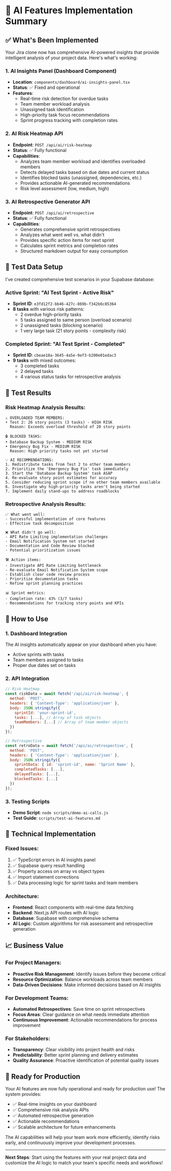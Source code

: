 # 🤖 AI Features Implementation Summary

## ✅ What's Been Implemented

Your Jira clone now has comprehensive AI-powered insights that provide intelligent analysis of your project data. Here's what's working:

### 1. AI Insights Panel (Dashboard Component)

- **Location**: `components/dashboard/ai-insights-panel.tsx`
- **Status**: ✅ Fixed and operational
- **Features**:
  - Real-time risk detection for overdue tasks
  - Team member workload analysis
  - Unassigned task identification
  - High-priority task focus recommendations
  - Sprint progress tracking with completion rates

### 2. AI Risk Heatmap API

- **Endpoint**: `POST /api/ai/risk-heatmap`
- **Status**: ✅ Fully functional
- **Capabilities**:
  - Analyzes team member workload and identifies overloaded members
  - Detects delayed tasks based on due dates and current status
  - Identifies blocked tasks (unassigned, dependencies, etc.)
  - Provides actionable AI-generated recommendations
  - Risk level assessment (low, medium, high)

### 3. AI Retrospective Generator API

- **Endpoint**: `POST /api/ai/retrospective`
- **Status**: ✅ Fully functional
- **Capabilities**:
  - Generates comprehensive sprint retrospectives
  - Analyzes what went well vs. what didn't
  - Provides specific action items for next sprint
  - Calculates sprint metrics and completion rates
  - Structured markdown output for easy consumption

## 🧪 Test Data Setup

I've created comprehensive test scenarios in your Supabase database:

### Active Sprint: "AI Test Sprint - Active Risk"

- **Sprint ID**: `e3fd12f2-bb46-427c-869b-f342b6c85364`
- **8 tasks** with various risk patterns:
  - 2 overdue high-priority tasks
  - 5 tasks assigned to same person (overload scenario)
  - 2 unassigned tasks (blocking scenario)
  - 1 very large task (21 story points - complexity risk)

### Completed Sprint: "AI Test Sprint - Completed"

- **Sprint ID**: `cbeae18a-3645-4a5e-9ef3-b200e01edac3`
- **9 tasks** with mixed outcomes:
  - 3 completed tasks
  - 2 delayed tasks
  - 4 various status tasks for retrospective analysis

## 🎯 Test Results

### Risk Heatmap Analysis Results:

```
⚠️ OVERLOADED TEAM MEMBERS:
• Test 2: 26 story points (3 tasks) - HIGH RISK
  Reason: Exceeds overload threshold of 20 story points

🔒 BLOCKED TASKS:
• Database Backup System - MEDIUM RISK
• Emergency Bug Fix - MEDIUM RISK
  Reason: High priority tasks not yet started

💡 AI RECOMMENDATIONS:
1. Redistribute tasks from Test 2 to other team members
2. Prioritize the 'Emergency Bug Fix' task immediately
3. Start the 'Database Backup System' task ASAP
4. Re-evaluate story point estimates for accuracy
5. Consider reducing sprint scope if no other team members available
6. Investigate why high-priority tasks aren't being started
7. Implement daily stand-ups to address roadblocks
```

### Retrospective Analysis Results:

```
✅ What went well:
- Successful implementation of core features
- Effective task decomposition

❌ What didn't go well:
- API Rate Limiting implementation challenges
- Email Notification System not started
- Documentation and Code Review blocked
- Potential prioritization issues

🛠 Action items:
- Investigate API Rate Limiting bottleneck
- Re-evaluate Email Notification System scope
- Establish clear code review process
- Prioritize documentation tasks
- Refine sprint planning practices

📊 Sprint metrics:
- Completion rate: 43% (3/7 tasks)
- Recommendations for tracking story points and KPIs
```

## 🚀 How to Use

### 1. Dashboard Integration

The AI insights automatically appear on your dashboard when you have:

- Active sprints with tasks
- Team members assigned to tasks
- Proper due dates set on tasks

### 2. API Integration

```javascript
// Risk Heatmap
const riskData = await fetch('/api/ai/risk-heatmap', {
  method: 'POST',
  headers: { 'Content-Type': 'application/json' },
  body: JSON.stringify({
    sprintId: 'your-sprint-id',
    tasks: [...], // Array of task objects
    teamMembers: [...] // Array of team member objects
  })
});

// Retrospective
const retroData = await fetch('/api/ai/retrospective', {
  method: 'POST',
  headers: { 'Content-Type': 'application/json' },
  body: JSON.stringify({
    sprintData: { id: 'sprint-id', name: 'Sprint Name' },
    completedTasks: [...],
    delayedTasks: [...],
    blockedTasks: [...]
  })
});
```

### 3. Testing Scripts

- **Demo Script**: `node scripts/demo-ai-calls.js`
- **Test Guide**: `scripts/test-ai-features.md`

## 🔧 Technical Implementation

### Fixed Issues:

1. ✅ TypeScript errors in AI insights panel
2. ✅ Supabase query result handling
3. ✅ Property access on array vs object types
4. ✅ Import statement corrections
5. ✅ Data processing logic for sprint tasks and team members

### Architecture:

- **Frontend**: React components with real-time data fetching
- **Backend**: Next.js API routes with AI logic
- **Database**: Supabase with comprehensive schema
- **AI Logic**: Custom algorithms for risk assessment and retrospective generation

## 📈 Business Value

### For Project Managers:

- **Proactive Risk Management**: Identify issues before they become critical
- **Resource Optimization**: Balance workloads across team members
- **Data-Driven Decisions**: Make informed decisions based on AI insights

### For Development Teams:

- **Automated Retrospectives**: Save time on sprint retrospectives
- **Focus Areas**: Clear guidance on what needs immediate attention
- **Continuous Improvement**: Actionable recommendations for process improvement

### For Stakeholders:

- **Transparency**: Clear visibility into project health and risks
- **Predictability**: Better sprint planning and delivery estimates
- **Quality Assurance**: Proactive identification of potential quality issues

## 🎉 Ready for Production

Your AI features are now fully operational and ready for production use! The system provides:

- ✅ Real-time insights on your dashboard
- ✅ Comprehensive risk analysis APIs
- ✅ Automated retrospective generation
- ✅ Actionable recommendations
- ✅ Scalable architecture for future enhancements

The AI capabilities will help your team work more efficiently, identify risks early, and continuously improve your development processes.

---

**Next Steps**: Start using the features with your real project data and customize the AI logic to match your team's specific needs and workflows!

